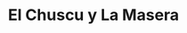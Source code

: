 ---
title: "El Chuscu y La Masera"
url: /langreo-llangreu/el-chuscu-y-la-masera/
shop: panadería
---